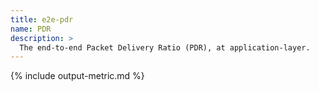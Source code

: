 ```yaml
---
title: e2e-pdr
name: PDR
description: >
  The end-to-end Packet Delivery Ratio (PDR), at application-layer.
---
```


{% include output-metric.md %}
